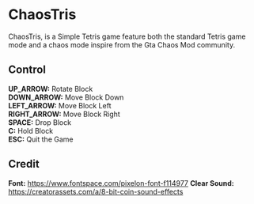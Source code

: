 # ChaosTris
ChaosTris, is a Simple Tetris game feature both the standard Tetris game mode and a chaos mode inspire from the Gta Chaos Mod community.

## Control

**UP_ARROW:** Rotate Block <br>
**DOWN_ARROW:** Move Block Down <br>
**LEFT_ARROW:** Move Block Left <br>
**RIGHT_ARROW:** Move Block Right <br>
**SPACE:** Drop Block <br>
**C:** Hold Block <br>
**ESC:** Quit the Game <br>

## Credit
**Font:** https://www.fontspace.com/pixelon-font-f114977
**Clear Sound:** https://creatorassets.com/a/8-bit-coin-sound-effects
